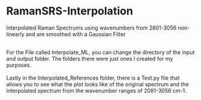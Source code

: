# RamanSRS-Interpolation
Interpolated Raman Spectrums using wavenumbers from 2801-3056 non-linearly and are smoothed with a Gaussian Filter<br />

<br />
For the File called Interpolate_ML, you can change the directory of the input and output folder. The folders there were just ones I created for my purposes. 
<br />

<br />
Lastly in the Interpolated_References folder, there is a Test.py file that allows you to see what the plot looks like of the original spectrum and the interpolated spectrum from the wavenumber ranges of 2081-3056 cm-1. 
